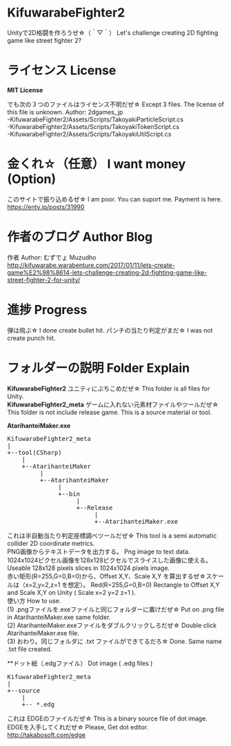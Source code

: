 # KifuwarabeFighter2
Unityで2D格闘を作ろうぜ☆（＾▽＾）  Let's challenge creating 2D fighting game like street fighter 2?

ライセンス License
==================
**MIT License**  

でも次の３つのファイルはライセンス不明だぜ☆ Except 3 files. The license of this file is unknown. Author: 2dgames_jp  
-KifuwarabeFighter2/Assets/Scripts/TakoyakiParticleScript.cs  
-KifuwarabeFighter2/Assets/Scripts/TakoyakiTokenScript.cs  
-KifuwarabeFighter2/Assets/Scripts/TakoyakiUtilScript.cs  

金くれ☆（任意） I want money (Option)
======================================
このサイトで振り込めるぜ☆ I am poor. You can suport me. Payment is here.  
https://enty.jp/posts/31990  

作者のブログ Author Blog
========================
作者 Author: むずでょ Muzudho  
http://kifuwarabe.warabenture.com/2017/01/11/lets-create-game%E2%98%8614-lets-challenge-creating-2d-fighting-game-like-street-fighter-2-for-unity/  

進捗 Progress
=============
弾は飛ぶ☆ I done create bullet hit.
パンチの当たり判定がまだ☆ I was not create punch hit.

フォルダーの説明 Folder Explain
===============================
**KifuwarabeFighter2** ユニティにぶちこめだぜ☆ This folder is all files for Unity.  
**KifuwarabeFighter2_meta** ゲームに入れない元素材ファイルやツールだぜ☆ This folder is not include release game. This is a source material or tool.  

**AtarihanteiMaker.exe**  

<pre>
KifuwarabeFighter2_meta
|
+--tool(CSharp)
    |
    +--AtarihanteiMaker
         |
         +--AtarihanteiMaker
              |
              +--bin
                   |
                   +--Release
                        |
                        +--AtarihanteiMaker.exe
</pre>

これは半自動当たり判定座標調べツールだぜ☆ This tool is a semi automatic collider 2D coordinate metrics.  
PNG画像からテキストデータを出力する。 Png image to text data.  
1024x1024ピクセル画像を128x128ピクセルでスライスした画像に使える。 Useable 128x128 pixels slices in 1024x1024 pixels image.  
赤い矩形(R=255,G=0,B=0)から、Offset X,Y、Scale X,Y を算出するぜ☆スケールは（x=2,y=2,z=1 を想定）。 Red(R=255,G=0,B=0) Rectangle to Offset X,Y and Scale X,Y on Unity ( Scale x=2 y=2 z=1 ).  
使い方 How to use.  
(1) .pngファイルを.exeファイルと同じフォルダーに置けだぜ☆ Put on .png file in AtarihanteiMaker.exe same folder.  
(2) AtarihanteiMaker.exeファイルをダブルクリックしろだぜ☆ Double click AtarihanteiMaker.exe file.  
(3) おわり。同じフォルダに .txt ファイルができてるだろ☆ Done. Same name .txt file created.  

**ドット絵（.edgファイル） Dot image ( .edg files )  

<pre>
KifuwarabeFighter2_meta
|
+--source
    |
    +-- *.edg
</pre>

これは EDGEのファイルだぜ☆ This is a binary source file of dot image.  
EDGEを入手してくれだぜ☆ Please, Get dot editor. http://takabosoft.com/edge  


